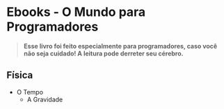 # Ebooks - O Mundo para Programadores

> **Esse livro foi feito especialmente para programadores, caso você não seja cuidado! A leitura pode derreter seu cérebro.**

## Física

- O Tempo
  - A Gravidade